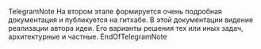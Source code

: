 TelegramNote
На втором этапе формируется очень подробная документация и публикуется на гитхабе. В этой документации видение реализации автора идеи. Его варианты решения тех или иных задач, архитектурные и частные.
EndOfTelegramNote